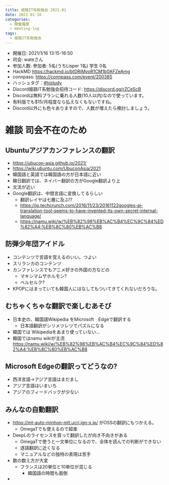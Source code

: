 ```yaml
---
title: 姫路IT系勉強会 2021.01
date: 2021-01-16
categories:
  - 開催履歴
  - meeting-log
tags:
  - 姫路IT系勉強会
---
```


* 開催日: 2021/1/16 13:15-16:50
* 司会: wateさん
* 参加人数: 参加者: 5名(うちLisper 1名)  学生 0名
* HackMD https://hackmd.io/btDRiMvoR1CM1b0AFZeAmg
* connpass: https://connpass.com/event/200385
* ハッシュタグ：[#histudy](https://twitter.com/search?q=%23histudy&src=typd)
* Discord姫路IT系勉強会招待コード: https://discord.gg/rZCeScB
* Discordは無料プランに乗れる人数(10人以内)なので使っています。
* 有料版でも$15/月程度なら払えなくもないですね。
* Discord以外にも色々ありますので、人数が増えたら検討しましょう。

# 雑談 司会不在のため

## Ubuntuアジアカンファレンスの翻訳

* https://ubucon-asia.github.io/2021/
* https://wiki.ubuntu.com/UbuconAsia/2021
* 韓国語と英語では韓国語の方が日本語に近い
* 韓日翻訳では、ネイバー翻訳の方がGoogle翻訳より上
* 文法が近い
* Google翻訳は、中間言語に変換してるらしい
    * 翻訳レイヤは七層に及ぶ!?
    * https://jp.techcrunch.com/2016/11/23/20161122googles-ai-translation-tool-seems-to-have-invented-its-own-secret-internal-language/
    * https://namu.wiki/w/%EB%82%98%EB%AC%B4%EC%9C%84%ED%82%A4:%EB%8C%80%EB%AC%B8

## 防弾少年団アイドル

* コンテンツで言語を覚えるのいい。つよい
* スリランカのコンテンツ
* カンファレンスでもアニメ好きの外国の方などの
    - マキシマムザホルモン?
    - ベルセルク?
* KPOPにはまっていても韓国人にはなしてもついてきてくれないだろうな。

## むちゃくちゃな翻訳で楽しむあそび

* 日本史の、韓国語Wikipedia をMicrosoft　Edgeで翻訳する
    * 日本語翻訳がシリメツレツでパズルになる
* 韓国では Wikipediaをあまり使っていない...
* 韓国ではnamu wikiが主流 https://namu.wiki/w/%EB%82%98%EB%AC%B4%EC%9C%84%ED%82%A4:%EB%8C%80%EB%AC%B8

## Microsoft Edgeの翻訳ってどうなの?

* 西洋言語→アジア言語はまだまし
* アジア言語はいまいち
* アジアのフィードバックが少ない

## みんなの自動翻訳

* https://mt-auto-minhon-mlt.ucri.jgn-x.jp/ がOSSの翻訳にもつかえる。
    * OmegaTでも使えるので超楽
* DeepLのライセンスを買って翻訳したが向き不向きがある
    * OmegaTで使うと一文単位になるので、全体を読んでの判断ができない
    * 逐語翻訳に近くなる
    * マニュアルなどの独特の表現は苦手
* 数の数え方が大変
    * フランスは20単位と10単位が混じる
        * 韓国語の時間も面倒
*     

